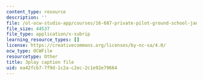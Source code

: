 ```yaml
---
content_type: resource
description: ''
file: /ol-ocw-studio-app/courses/16-687-private-pilot-ground-school-january-iap-2019/ea42fcb77f9d1c2ac2ec2c1e92e79664_ksyY5wa5_50.srt
file_size: 44537
file_type: application/x-subrip
learning_resource_types: []
license: https://creativecommons.org/licenses/by-nc-sa/4.0/
ocw_type: OCWFile
resourcetype: Other
title: 3play caption file
uid: ea42fcb7-7f9d-1c2a-c2ec-2c1e92e79664
---
```

